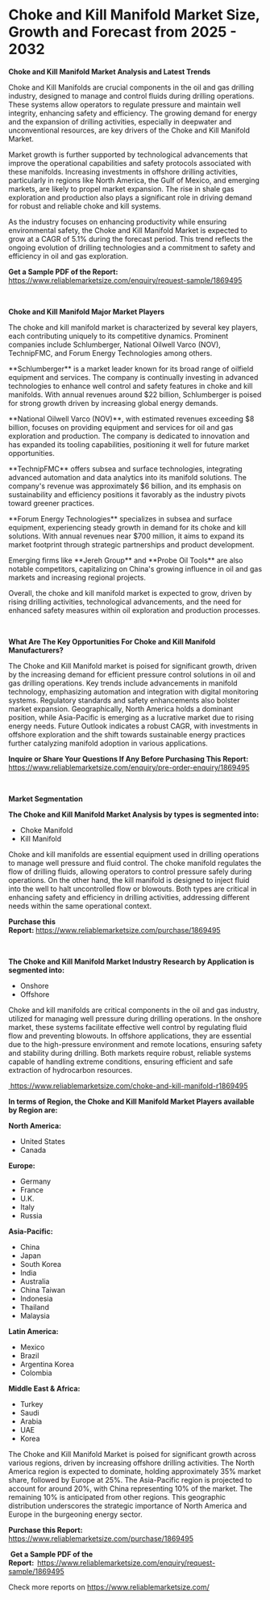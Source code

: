 <p><h1>Choke and Kill Manifold Market Size, Growth and Forecast from 2025 - 2032</h1></p><p><strong>Choke and Kill Manifold Market Analysis and Latest Trends</strong></p>
<p><p>Choke and Kill Manifolds are crucial components in the oil and gas drilling industry, designed to manage and control fluids during drilling operations. These systems allow operators to regulate pressure and maintain well integrity, enhancing safety and efficiency. The growing demand for energy and the expansion of drilling activities, especially in deepwater and unconventional resources, are key drivers of the Choke and Kill Manifold Market.</p><p>Market growth is further supported by technological advancements that improve the operational capabilities and safety protocols associated with these manifolds. Increasing investments in offshore drilling activities, particularly in regions like North America, the Gulf of Mexico, and emerging markets, are likely to propel market expansion. The rise in shale gas exploration and production also plays a significant role in driving demand for robust and reliable choke and kill systems.</p><p>As the industry focuses on enhancing productivity while ensuring environmental safety, the Choke and Kill Manifold Market is expected to grow at a CAGR of 5.1% during the forecast period. This trend reflects the ongoing evolution of drilling technologies and a commitment to safety and efficiency in oil and gas exploration.</p></p>
<p><strong>Get a Sample PDF of the Report:&nbsp;</strong> <a href="https://www.reliablemarketsize.com/enquiry/request-sample/1869495?utm_campaign=1991&utm_medium=2&utm_source=Github&utm_content=ia&utm_term=16022025&utm_id=choke-and-kill-manifold">https://www.reliablemarketsize.com/enquiry/request-sample/1869495</a></p>
<p>&nbsp;</p>
<p><strong>Choke and Kill Manifold Major Market Players</strong></p>
<p><p>The choke and kill manifold market is characterized by several key players, each contributing uniquely to its competitive dynamics. Prominent companies include Schlumberger, National Oilwell Varco (NOV), TechnipFMC, and Forum Energy Technologies among others.</p><p>**Schlumberger** is a market leader known for its broad range of oilfield equipment and services. The company is continually investing in advanced technologies to enhance well control and safety features in choke and kill manifolds. With annual revenues around $22 billion, Schlumberger is poised for strong growth driven by increasing global energy demands.</p><p>**National Oilwell Varco (NOV)**, with estimated revenues exceeding $8 billion, focuses on providing equipment and services for oil and gas exploration and production. The company is dedicated to innovation and has expanded its tooling capabilities, positioning it well for future market opportunities.</p><p>**TechnipFMC** offers subsea and surface technologies, integrating advanced automation and data analytics into its manifold solutions. The company's revenue was approximately $6 billion, and its emphasis on sustainability and efficiency positions it favorably as the industry pivots toward greener practices.</p><p>**Forum Energy Technologies** specializes in subsea and surface equipment, experiencing steady growth in demand for its choke and kill solutions. With annual revenues near $700 million, it aims to expand its market footprint through strategic partnerships and product development.</p><p>Emerging firms like **Jereh Group** and **Probe Oil Tools** are also notable competitors, capitalizing on China's growing influence in oil and gas markets and increasing regional projects. </p><p>Overall, the choke and kill manifold market is expected to grow, driven by rising drilling activities, technological advancements, and the need for enhanced safety measures within oil exploration and production processes.</p></p>
<p>&nbsp;</p>
<p><strong>What Are The Key Opportunities For Choke and Kill Manifold Manufacturers?</strong></p>
<p><p>The Choke and Kill Manifold market is poised for significant growth, driven by the increasing demand for efficient pressure control solutions in oil and gas drilling operations. Key trends include advancements in manifold technology, emphasizing automation and integration with digital monitoring systems. Regulatory standards and safety enhancements also bolster market expansion. Geographically, North America holds a dominant position, while Asia-Pacific is emerging as a lucrative market due to rising energy needs. Future Outlook indicates a robust CAGR, with investments in offshore exploration and the shift towards sustainable energy practices further catalyzing manifold adoption in various applications.</p></p>
<p><strong>Inquire or Share Your Questions If Any Before Purchasing This Report:</strong> <a href="https://www.reliablemarketsize.com/enquiry/pre-order-enquiry/1869495?utm_campaign=1991&utm_medium=2&utm_source=Github&utm_content=ia&utm_term=16022025&utm_id=choke-and-kill-manifold">https://www.reliablemarketsize.com/enquiry/pre-order-enquiry/1869495</a></p>
<p>&nbsp;</p>
<p><strong>Market Segmentation</strong></p>
<p><strong>The Choke and Kill Manifold Market Analysis by types is segmented into:</strong></p>
<p><ul><li>Choke Manifold</li><li>Kill Manifold</li></ul></p>
<p><p>Choke and kill manifolds are essential equipment used in drilling operations to manage well pressure and fluid control. The choke manifold regulates the flow of drilling fluids, allowing operators to control pressure safely during operations. On the other hand, the kill manifold is designed to inject fluid into the well to halt uncontrolled flow or blowouts. Both types are critical in enhancing safety and efficiency in drilling activities, addressing different needs within the same operational context.</p></p>
<p><strong>Purchase this Report:&nbsp;</strong><a href="https://www.reliablemarketsize.com/purchase/1869495?utm_campaign=1991&utm_medium=2&utm_source=Github&utm_content=ia&utm_term=16022025&utm_id=choke-and-kill-manifold">https://www.reliablemarketsize.com/purchase/1869495</a></p>
<p>&nbsp;</p>
<p><strong>The Choke and Kill Manifold Market Industry Research by Application is segmented into:</strong></p>
<p><ul><li>Onshore</li><li>Offshore</li></ul></p>
<p><p>Choke and kill manifolds are critical components in the oil and gas industry, utilized for managing well pressure during drilling operations. In the onshore market, these systems facilitate effective well control by regulating fluid flow and preventing blowouts. In offshore applications, they are essential due to the high-pressure environment and remote locations, ensuring safety and stability during drilling. Both markets require robust, reliable systems capable of handling extreme conditions, ensuring efficient and safe extraction of hydrocarbon resources.</p></p>
<p><a href="https://www.reliablemarketsize.com/choke-and-kill-manifold-r1869495?utm_campaign=1991&utm_medium=2&utm_source=Github&utm_content=ia&utm_term=16022025&utm_id=choke-and-kill-manifold">&nbsp;https://www.reliablemarketsize.com/choke-and-kill-manifold-r1869495</a></p>
<p><strong>In terms of Region, the Choke and Kill Manifold Market Players available by Region are:</strong></p>
<p>
    <p> <strong> North America: </strong>
        <ul>
            <li>United States</li>
            <li>Canada</li>
        </ul>
        </p> 
    <p> <strong> Europe: </strong>
        <ul>
            <li>Germany</li>
            <li>France</li>
            <li>U.K.</li>
            <li>Italy</li>
            <li>Russia</li>
        </ul>
        </p> 
    <p> <strong> Asia-Pacific: </strong>
        <ul>
            <li>China</li>
            <li>Japan</li>
            <li>South Korea</li>
            <li>India</li>
            <li>Australia</li>
            <li>China Taiwan</li>
            <li>Indonesia</li>
            <li>Thailand</li>
            <li>Malaysia</li>
        </ul>
        </p> 
    <p> <strong> Latin America: </strong>
        <ul>
            <li>Mexico</li>
            <li>Brazil</li>
            <li>Argentina Korea</li>
            <li>Colombia</li>
        </ul>
        </p> 
    <p> <strong> Middle East & Africa: </strong>
        <ul>
            <li>Turkey</li>
            <li>Saudi</li>
            <li>Arabia</li>
            <li>UAE</li>
            <li>Korea</li>
        </ul>
    </p>
    </p>
<p><p>The Choke and Kill Manifold Market is poised for significant growth across various regions, driven by increasing offshore drilling activities. The North America region is expected to dominate, holding approximately 35% market share, followed by Europe at 25%. The Asia-Pacific region is projected to account for around 20%, with China representing 10% of the market. The remaining 10% is anticipated from other regions. This geographic distribution underscores the strategic importance of North America and Europe in the burgeoning energy sector.</p></p>
<p><strong>Purchase this Report: </strong><a href="https://www.reliablemarketsize.com/purchase/1869495?utm_campaign=1991&utm_medium=2&utm_source=Github&utm_content=ia&utm_term=16022025&utm_id=choke-and-kill-manifold">https://www.reliablemarketsize.com/purchase/1869495</a></p>
<p>&nbsp;<strong>Get a Sample PDF of the Report:&nbsp;&nbsp;</strong><a href="https://www.reliablemarketsize.com/enquiry/request-sample/1869495?utm_campaign=1991&utm_medium=2&utm_source=Github&utm_content=ia&utm_term=16022025&utm_id=choke-and-kill-manifold">https://www.reliablemarketsize.com/enquiry/request-sample/1869495</a></p>
<p><strong></strong></p>
<p>Check more reports on <a href="https://www.reliablemarketsize.com/?utm_campaign=1991&utm_medium=2&utm_source=Github&utm_content=ia&utm_term=16022025&utm_id=choke-and-kill-manifold">https://www.reliablemarketsize.com/</a></p>